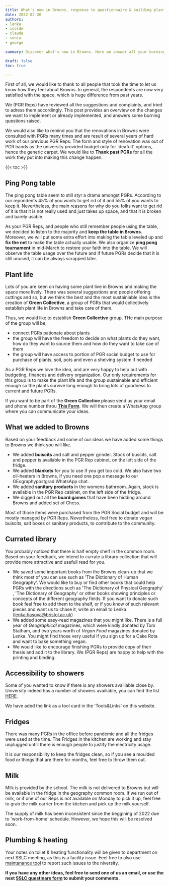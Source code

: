 ```yaml
---
title: What's new in Browns, response to questionnaire & building plant life.
date: 2022-02-26
authors:
- lenka
- isolde
- claude
- sonia
- george

summary: Discover what's new in Browns. Here we answer all your burning questions, adress comments and implement suggestions. Join our Green Collective group and help buid plant life in Browns.

draft: false
toc: true

---
```


First of all, we would like to thank to all people that took the time to let us know how they feel about Browns. In general, the respondents are now very satisfied with the space, which is huge difference from past years. 

We (PGR Reps) have reviewed all the suggestions and complaints, and tried to adress them accordingly. This post provides an overview on the changes we want to implement or already implemented, and answers some burning questions raised.

We would also like to remind you that the renovations in Browns were consulted with PGRs many times and are result of several years of hard work of our previous PGR Reps. The form and style of renovation was out of PGR hands as the university provided budget only for 'deafult' options, hence the generic carpet. We would like to **Thank past PGRs** for all the work they put into making this change happen.

{{< toc >}} 

<!--more-->


## Ping Pong table

The ping pong table seem to still styr a drama amongst PGRs. According to our repondents 45% of you wants to get rid of it and 55% of you wants to keep it. Nevertheless, the main reasons for why do you folks want to get rid of it is that it is not really used and just takes up space, and that it is broken and barely usable.

As your PGR Reps, and people who still remember people using the table, we decided to listen to the majority and **keep the table in Browns**. Moreover, we will put some extra effort into making the table leveled up and **fix the net** to make the table actually usable. We also organize **ping pong tournament** in mid-March to restore your faith into the table.
We will observe the table usage over the future and if future PGRs decide that it is still unused, it can be always scrapped later.

## Plant life

Lots of you are keen on having some plant live in Browns and making the space more lively. There was several suggestions and people offering cuttings and so, but we think the best and the most sustainiable idea is the creation of **Green Collective**, a group of PGRs that would collectively establish plant life in Browns and take care of them.

Thus, we would like to establish **Green Collective** group. THe main purpose of the group will be;
* connect PGRs pationate about plants
* the group will have the freedom to decide on what plants do they want, how do they want to source them and how do they want to take cae of them
* the group will have access to portion of PGR social budget to use for purchase of plants, soil, pots and even a shelving system if needed

As a PGR Reps we love the idea, and are very happy to help out with budgeting, finances and delivery organization. Our only requirements for this group is to make the plant life and the group sustainable and efficient enough so the plants survive long enough to bring lots of goodness to current and future PGRs.

If you want to be part of the **Green Collective** please send us your email and phone number throu **[This Form](https://forms.gle/txtUQgajVUpfoYFb8)**. We will then create a WhatsApp group where you can communicate your ideas.

## What we added to Browns

Based on your feedback and some of our ideas we have added some things to Browns we think you will like. 
* We added **buiscits** and salt and pepper grinder. Stock of buscits, salt and pepper is available in the PGR Rep cabinet, on the left side of the fridge.
* We added **blankets** for you to use if you get too cold. We also have two oil-heaters in Browns, if you need one pop a message to our GEographypostgrad WhatsApp chat.
* We added **sanitary products** in the womens bathroom. Again, stock is available in the PGR Rep cabinet, on the left side of the fridge.
* We digged out all the **board games** that have been hidding around Browns and added set of Chess.

Most of those items were purchased from the PGR Social budget and will be mostly managed by PGR Reps. Nevertheless, feel free to donate vegan buiscits, salt boxes or sanitary products, to contribute to the community. 

## Currated library

You probably noticed that there is half empty shelf in the common room. Based on your feedback, we intend to currate a library collection that will provide more attractive and usefull read for you. 
* We saved some important books from the Browns clean-up that we think most of you can use such as 'The Dictionary of Human Geography'. We would like to buy or find other books that could help PGRs with the directions such as 'The Dictionary of Physical Geography' , 'The Dictionary of Geography' or other books showing principles or concepts of the different geography fields. If you want to donate such book feel free to add them to the shelf, or if you know of such relevant pieces and want us to chase it, write an email to Lenka (lenka.hasova@bristol.ac.uk)
* We added some easy-read magazines that you might like. There is a full year of *Geographical* magazines, which were kindly donated by Tom Statham, and two years worth of *Vegan Food* magazines donated by Lenka. You might find those very useful if you sign up for a Cake Rota and want to bake something vegan.
* We would like to encourage finishing PGRs to provide copy of their thesis and add it to the library. We (PGR Reps) are happy to help with the printing and binding. 

## Accessibility to showers

Some of you wanted to know if there is any showers availiable close by.
University indeed has a number of showers availiable, you can find the list [HERE](https://www.bristol.ac.uk/media-library/sites/transportplan/documents/List%20of%20University%20showers%20exc%20Halls%202020.pdf).

We have aded the link as a tool card in the 'Tools&Links' on this website.

## Fridges 

There was many PGRs in the office before pandemic and all the fridges were used at the time. The Fridges in the kitchen are working and stay unplugged untill there is enough people to justify the electricity usage.

It is our responsibility to keep the fridges clean, so if you see a moulded food or things that are there for months, feel free to throw them out. 

## Milk

Milk is provided by the school. The milk is not delivered to Browns but will be available in the fridge in the geography common room. If we run out of milk, or if one of our Reps is not available on Monday to pick it up, feel free to grab the milk carrier from the kitchen and pick up the milk yourself.

The supply of milk has been inconsistent since the beggining of 2022 due to 'work-from-home' schedule. However, we hope this will be resolved soon.

## Plumbing & heating

Your notes on toilet & heating functionality will be given to department on next SSLC meeting, as this is a facility issue. Feel free to also use [maintanance tool](https://uob.sharepoint.com/sites/campus-division/SitePages/maintenance-services.aspx) to report such issues to the niversity. 


**If you have any other ideas, feel free to send one of us an email, or use the next [SSLC questinare form](https://forms.gle/TnVWgMn8ShXdvZzd6) to submit your comments.**
